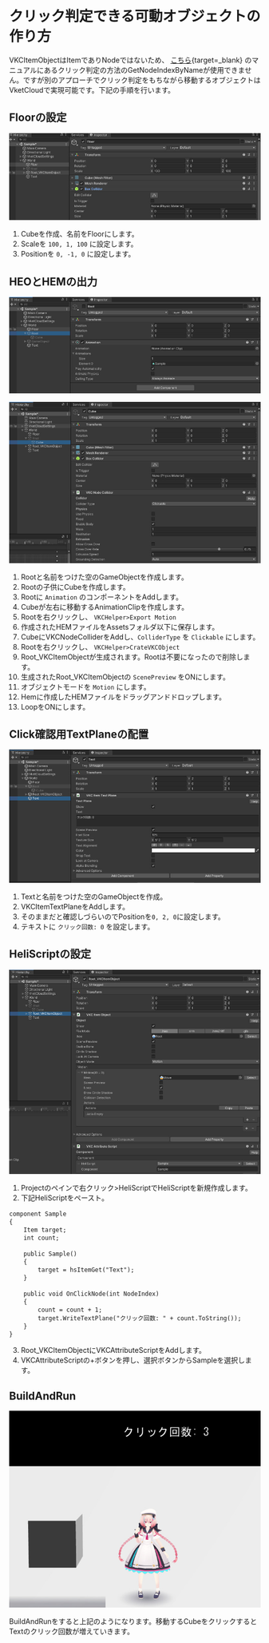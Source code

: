 # クリック判定できる可動オブジェクトの作り方

VKCItemObjectはItemでありNodeではないため、 [こちら](../hs/hs_overview.md){target=_blank} のマニュアルにあるクリック判定の方法のGetNodeIndexByNameが使用できません。ですが別のアプローチでクリック判定をもちながら移動するオブジェクトはVketCloudで実現可能です。下記の手順を行います。

## Floorの設定

![floor](img/movable_clickable_floor.jpg)

1. Cubeを作成、名前をFloorにします。
2. Scaleを `100, 1, 100` に設定します。
3. Positionを `0, -1, 0` に設定します。

## HEOとHEMの出力

![root](img/movable_clickable_root.jpg)

![cube](img/movable_clickable_cube.jpg)

1. Rootと名前をつけた空のGameObjectを作成します。
2. Rootの子供にCubeを作成します。
3. Rootに `Animation` のコンポーネントをAddします。
4. Cubeが左右に移動するAnimationClipを作成します。
5. Rootを右クリックし、 `VKCHelper>Export Motion` 
6. 作成されたHEMファイルをAssetsフォルダ以下に保存します。
7. CubeにVKCNodeColliderをAddし、`ColliderType` を `Clickable` にします。
8. Rootを右クリックし、 `VKCHelper>CrateVKCObject`
9. Root_VKCItemObjectが生成されます。Rootは不要になったので削除します。
10. 生成されたRoot_VKCItemObjectの `ScenePreview` をONにします。
11. オブジェクトモードを `Motion` にします。
12. Hemに作成したHEMファイルをドラッグアンドドロップします。
13. LoopをONにします。

## Click確認用TextPlaneの配置

![text](img/movable_clickable_text.jpg)

1. Textと名前をつけた空のGameObjectを作成。
2. VKCItemTextPlaneをAddします。
3. そのままだと確認しづらいのでPositionを`0, 2, 0`に設定します。
4. テキストに `クリック回数: 0` を設定します。

## HeliScriptの設定

![item_object](img/movable_clickable_item_object.jpg)

1. Projectのペインで右クリック>HeliScriptでHeliScriptを新規作成します。
2. 下記HeliScriptをペースト。

```
component Sample
{
    Item target;
    int count;

    public Sample()
    {
        target = hsItemGet("Text");
    }

    public void OnClickNode(int NodeIndex)
    {
        count = count + 1;
        target.WriteTextPlane("クリック回数: " + count.ToString());
    }
}
```

3. Root_VKCItemObjectにVKCAttributeScriptをAddします。
4. VKCAttributeScriptの+ボタンを押し、選択ボタンからSampleを選択します。

## BuildAndRun

![run](img/movable_clickable_run.jpg)

BuildAndRunをすると上記のようになります。移動するCubeをクリックするとTextのクリック回数が増えていきます。
